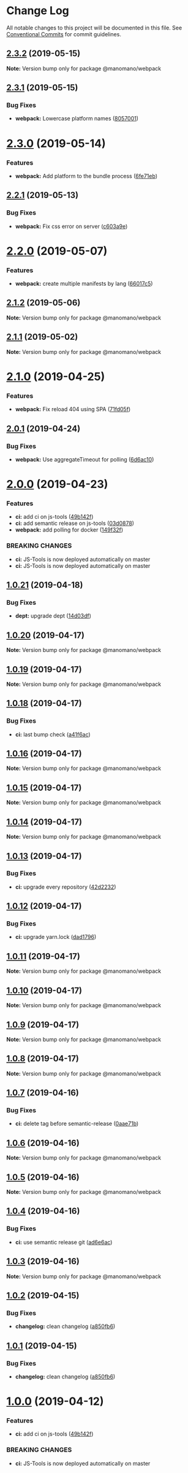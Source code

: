 # Change Log

All notable changes to this project will be documented in this file.
See [Conventional Commits](https://conventionalcommits.org) for commit guidelines.

## [2.3.2](https://github.com/manomanotech/js-tools/compare/v2.3.1...v2.3.2) (2019-05-15)

**Note:** Version bump only for package @manomano/webpack





## [2.3.1](https://github.com/manomanotech/js-tools/compare/v2.3.0...v2.3.1) (2019-05-15)


### Bug Fixes

* **webpack:** Lowercase platform names ([8057001](https://github.com/manomanotech/js-tools/commit/8057001))





# [2.3.0](https://github.com/manomanotech/js-tools/compare/v2.2.1...v2.3.0) (2019-05-14)


### Features

* **webpack:** Add platform to the bundle process ([6fe71eb](https://github.com/manomanotech/js-tools/commit/6fe71eb))





## [2.2.1](https://github.com/manomanotech/js-tools/compare/v2.2.0...v2.2.1) (2019-05-13)


### Bug Fixes

* **webpack:** Fix css error on server ([c603a9e](https://github.com/manomanotech/js-tools/commit/c603a9e))





# [2.2.0](https://github.com/manomanotech/js-tools/compare/v2.1.2...v2.2.0) (2019-05-07)


### Features

* **webpack:** create multiple manifests by lang ([66017c5](https://github.com/manomanotech/js-tools/commit/66017c5))





## [2.1.2](https://github.com/manomanotech/js-tools/compare/v2.1.1...v2.1.2) (2019-05-06)

**Note:** Version bump only for package @manomano/webpack





## [2.1.1](https://github.com/manomanotech/js-tools/compare/v2.1.0...v2.1.1) (2019-05-02)

**Note:** Version bump only for package @manomano/webpack





# [2.1.0](https://github.com/manomanotech/js-tools/compare/v2.0.1...v2.1.0) (2019-04-25)


### Features

* **webpack:** Fix reload 404 using SPA ([71fd05f](https://github.com/manomanotech/js-tools/commit/71fd05f))





## [2.0.1](https://github.com/manomanotech/js-tools/compare/v2.0.0...v2.0.1) (2019-04-24)


### Bug Fixes

* **webpack:** Use aggregateTimeout for polling ([6d6ac10](https://github.com/manomanotech/js-tools/commit/6d6ac10))





# [2.0.0](https://github.com/manomanotech/js-tools/compare/v0.0.25...v2.0.0) (2019-04-23)


### Features

* **ci:** add ci on js-tools ([49b142f](https://github.com/manomanotech/js-tools/commit/49b142f))
* **ci:** add semantic release on js-tools ([03d0878](https://github.com/manomanotech/js-tools/commit/03d0878))
* **webpack:** add polling for docker ([149f32f](https://github.com/manomanotech/js-tools/commit/149f32f))


### BREAKING CHANGES

* **ci:** JS-Tools is now deployed automatically on master
* **ci:** JS-Tools is now deployed automatically on master





## [1.0.21](https://github.com/manomanotech/js-tools/compare/v1.0.20...v1.0.21) (2019-04-18)


### Bug Fixes

* **dept:** upgrade dept ([14d03df](https://github.com/manomanotech/js-tools/commit/14d03df))





## [1.0.20](https://github.com/manomanotech/js-tools/compare/v1.0.19...v1.0.20) (2019-04-17)

**Note:** Version bump only for package @manomano/webpack





## [1.0.19](https://github.com/manomanotech/js-tools/compare/v1.0.18...v1.0.19) (2019-04-17)

**Note:** Version bump only for package @manomano/webpack





## [1.0.18](https://github.com/manomanotech/js-tools/compare/v1.0.17...v1.0.18) (2019-04-17)


### Bug Fixes

* **ci:** last bump check ([a41f6ac](https://github.com/manomanotech/js-tools/commit/a41f6ac))





## [1.0.16](https://github.com/manomanotech/js-tools/compare/v1.0.15...v1.0.16) (2019-04-17)

**Note:** Version bump only for package @manomano/webpack

## [1.0.15](https://github.com/manomanotech/js-tools/compare/v1.0.14...v1.0.15) (2019-04-17)

**Note:** Version bump only for package @manomano/webpack

## [1.0.14](https://github.com/manomanotech/js-tools/compare/v1.0.13...v1.0.14) (2019-04-17)

**Note:** Version bump only for package @manomano/webpack

## [1.0.13](https://github.com/manomanotech/js-tools/compare/v1.0.12...v1.0.13) (2019-04-17)

### Bug Fixes

- **ci:** upgrade every repository ([42d2232](https://github.com/manomanotech/js-tools/commit/42d2232))

## [1.0.12](https://github.com/manomanotech/js-tools/compare/v1.0.11...v1.0.12) (2019-04-17)

### Bug Fixes

- **ci:** upgrade yarn.lock ([dad1796](https://github.com/manomanotech/js-tools/commit/dad1796))

## [1.0.11](https://github.com/manomanotech/js-tools/compare/v1.0.10...v1.0.11) (2019-04-17)

**Note:** Version bump only for package @manomano/webpack

## [1.0.10](https://github.com/manomanotech/js-tools/compare/v1.0.9...v1.0.10) (2019-04-17)

**Note:** Version bump only for package @manomano/webpack

## [1.0.9](https://github.com/manomanotech/js-tools/compare/v1.0.8...v1.0.9) (2019-04-17)

**Note:** Version bump only for package @manomano/webpack

## [1.0.8](https://github.com/manomanotech/js-tools/compare/v1.0.7...v1.0.8) (2019-04-17)

**Note:** Version bump only for package @manomano/webpack

## [1.0.7](https://github.com/manomanotech/js-tools/compare/v1.0.6...v1.0.7) (2019-04-16)

### Bug Fixes

- **ci:** delete tag before semantic-release ([0aae71b](https://github.com/manomanotech/js-tools/commit/0aae71b))

## [1.0.6](https://github.com/manomanotech/js-tools/compare/v1.0.5...v1.0.6) (2019-04-16)

**Note:** Version bump only for package @manomano/webpack

## [1.0.5](https://github.com/manomanotech/js-tools/compare/v1.0.4...v1.0.5) (2019-04-16)

**Note:** Version bump only for package @manomano/webpack

## [1.0.4](https://github.com/manomanotech/js-tools/compare/v1.0.3...v1.0.4) (2019-04-16)

### Bug Fixes

- **ci:** use semantic release git ([ad6e6ac](https://github.com/manomanotech/js-tools/commit/ad6e6ac))

## [1.0.3](https://github.com/manomanotech/js-tools/compare/v1.0.2...v1.0.3) (2019-04-16)

**Note:** Version bump only for package @manomano/webpack

## [1.0.2](https://github.com/manomanotech/js-tools/compare/v1.0.0...v1.0.2) (2019-04-15)

### Bug Fixes

- **changelog:** clean changelog ([a850fb6](https://github.com/manomanotech/js-tools/commit/a850fb6))

## [1.0.1](https://github.com/manomanotech/js-tools/compare/v1.0.0...v1.0.1) (2019-04-15)

### Bug Fixes

- **changelog:** clean changelog ([a850fb6](https://github.com/manomanotech/js-tools/commit/a850fb6))

# [1.0.0](https://github.com/manomanotech/js-tools/compare/v0.0.25...v1.0.0) (2019-04-12)

### Features

- **ci:** add ci on js-tools ([49b142f](https://github.com/manomanotech/js-tools/commit/49b142f))

### BREAKING CHANGES

- **ci:** JS-Tools is now deployed automatically on master
